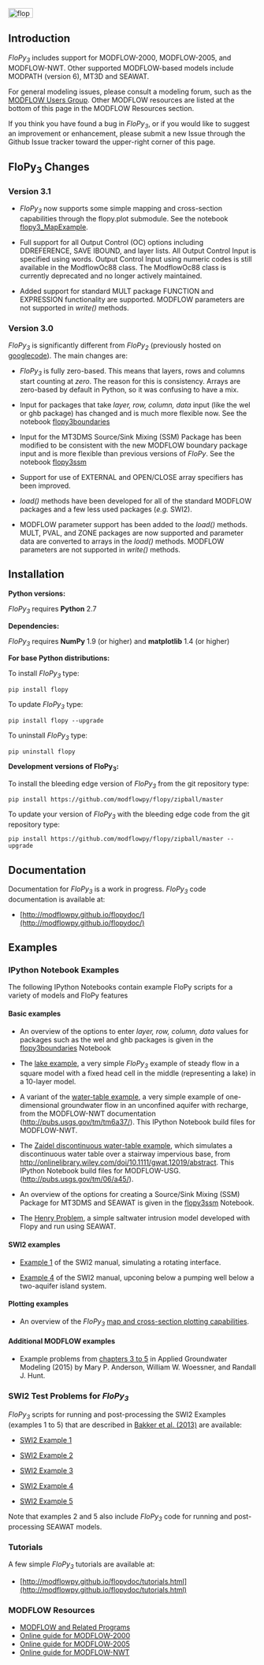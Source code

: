 
<img src="https://raw.githubusercontent.com/modflowpy/flopy/master/examples/images/flopy3.png" alt="flopy3" style="width:50;height:20">

## Introduction

*FloPy<sub>3</sub>* includes support for MODFLOW-2000, MODFLOW-2005, and MODFLOW-NWT. Other supported MODFLOW-based models include MODPATH (version 6), MT3D and SEAWAT.

For general modeling issues, please consult a modeling forum, such as the [MODFLOW Users  Group](https://groups.google.com/forum/#!forum/modflow).  Other MODFLOW resources are listed at the bottom of this page in the MODFLOW Resources section.

If you think you have found a bug in *FloPy<sub>3</sub>*, or if you would like to suggest an improvement or enhancement, please submit a new Issue through the Github Issue tracker toward the upper-right corner of this page.

## FloPy<sub>3</sub> Changes

### Version 3.1
* *FloPy<sub>3</sub>* now supports some simple mapping and cross-section capabilities through the flopy.plot submodule. See the notebook [flopy3_MapExample](http://nbviewer.ipython.org/github/modflowpy/flopy/blob/master/examples/Notebooks/flopy3_MapExample.ipynb).

* Full support for all Output Control (OC) options including DDREFERENCE, SAVE IBOUND, and layer lists. All Output Control Input is specified using words. Output Control Input using numeric codes is still available in the ModflowOc88 class. The ModflowOc88 class is currently deprecated and no longer actively maintained.

* Added support for standard MULT package FUNCTION and EXPRESSION functionality are supported. MODFLOW parameters are not supported in *write()* methods. 

### Version 3.0

*FloPy<sub>3</sub>* is significantly different from *FloPy<sub>2</sub>* (previously hosted on [googlecode](https://code.google.com/p/flopy/)). The main changes are:

* *FloPy<sub>3</sub>* is fully zero-based. This means that layers, rows and columns start counting at *zero*. The reason for this is consistency. Arrays are zero-based by default in Python, so it was confusing to have a mix.

* Input for packages that take *layer, row, column, data* input (like the wel or ghb package) has changed and is much more flexible now. See the notebook [flopy3boundaries](http://nbviewer.ipython.org/github/modflowpy/flopy/blob/master/examples/Notebooks/flopy3boundaries.ipynb)

* Input for the MT3DMS Source/Sink Mixing (SSM) Package has been modified to be consistent with the new MODFLOW boundary package input and is more flexible than previous versions of *FloPy*. See the notebook [flopy3ssm](http://nbviewer.ipython.org/github/modflowpy/flopy/blob/master/examples/Notebooks/flopy3_multi-component_SSM.ipynb)

* Support for use of EXTERNAL and OPEN/CLOSE array specifiers has been improved.

* *load()* methods have been developed for all of the standard MODFLOW packages and a few less used packages (*e.g.* SWI2).

* MODFLOW parameter support has been added to the *load()* methods. MULT, PVAL, and ZONE packages are now supported and parameter data are converted to arrays in the *load()* methods. MODFLOW parameters are not supported in *write()* methods.  

## Installation

**Python versions:**

*FloPy<sub>3</sub>* requires **Python** 2.7


**Dependencies:**

*FloPy<sub>3</sub>* requires **NumPy** 1.9 (or higher) and **matplotlib** 1.4 (or higher)


**For base Python distributions:**

To install *FloPy<sub>3</sub>* type:

    pip install flopy

To update *FloPy<sub>3</sub>* type:

    pip install flopy --upgrade

To uninstall *FloPy<sub>3</sub>* type:

    pip uninstall flopy


**Development versions of FloPy<sub>3</sub>:**

To install the bleeding edge version of *FloPy<sub>3</sub>* from the git repository type:

    pip install https://github.com/modflowpy/flopy/zipball/master
    
To update your version of *FloPy<sub>3</sub>* with the bleeding edge code from the git repository type:

    pip install https://github.com/modflowpy/flopy/zipball/master --upgrade


Documentation
-----------------------------------------------

Documentation for *FloPy<sub>3</sub>* is a work in progress. *FloPy<sub>3</sub>* code documentation is available at:

+ [http://modflowpy.github.io/flopydoc/](http://modflowpy.github.io/flopydoc/)

## Examples

### IPython Notebook Examples

The following IPython Notebooks contain example FloPy scripts for a variety of models and FloPy features

#### Basic examples

+ An overview of the options to enter *layer, row, column, data* values for packages such as the wel and ghb packages is given in the [flopy3boundaries](http://nbviewer.ipython.org/github/modflowpy/flopy/blob/master/examples/Notebooks/flopy3boundaries.ipynb) Notebook

+ The [lake example](http://nbviewer.ipython.org/github/modflowpy/flopy/blob/master/examples/Notebooks/lake_example.ipynb), a very simple *FloPy<sub>3</sub>* example of steady flow in a square model with a fixed head cell in the middle (representing a lake) in a 10-layer model. 

+ A variant of the [water-table example](http://nbviewer.ipython.org/github/modflowpy/flopy/blob/master/examples/Notebooks/flopy3_WatertableRecharge_example.ipynb), a very simple example of one-dimensional groundwater flow in an unconfined aquifer with recharge, from the MODFLOW-NWT documentation (http://pubs.usgs.gov/tm/tm6a37/). This IPython Notebook build files for MODFLOW-NWT.

+ The [Zaidel discontinuous water-table example](http://nbviewer.ipython.org/github/modflowpy/flopy/blob/master/examples/Notebooks/flopy3_Zaidel_example.ipynb), which simulates a discontinuous water table over a stairway impervious base, from http://onlinelibrary.wiley.com/doi/10.1111/gwat.12019/abstract. This IPython Notebook build files for MODFLOW-USG. (http://pubs.usgs.gov/tm/06/a45/). 

+ An overview of the options for creating a Source/Sink Mixing (SSM) Package for MT3DMS and SEAWAT is given in the [flopy3ssm](http://nbviewer.ipython.org/github/modflowpy/flopy/blob/master/examples/Notebooks/flopy3_multi-component_SSM.ipynb) Notebook.

+ The [Henry Problem](http://nbviewer.ipython.org/github/modflowpy/flopy/blob/master/examples/Notebooks/henry.ipynb), a simple saltwater intrusion model developed with Flopy and run using SEAWAT.

#### SWI2 examples

+ [Example 1](http://nbviewer.ipython.org/github/modflowpy/flopy/blob/master/examples/Notebooks/swiex1.ipynb) of the SWI2 manual, simulating a rotating interface.

+ [Example 4](http://nbviewer.ipython.org/github/modflowpy/flopy/blob/master/examples/Notebooks/swiex4.ipynb) of the SWI2 manual, upconing below a pumping well below a two-aquifer island system.

#### Plotting examples

+ An overview of the *FloPy<sub>3</sub>* [map and cross-section plotting capabilities](http://nbviewer.ipython.org/github/modflowpy/flopy/blob/master/examples/Notebooks/flopy3_MapExample.ipynb).

#### Additional MODFLOW examples

+ Example problems from [chapters 3 to 5](https://github.com/Applied-Groundwater-Modeling-2nd-Ed) in Applied Groundwater Modeling (2015) by Mary P. Anderson, William W. Woessner, and Randall J. Hunt.

### SWI2 Test Problems for *FloPy<sub>3</sub>*

*FloPy<sub>3</sub>* scripts for running and post-processing the SWI2 Examples (examples 1 to 5) that are described in [Bakker et al. (2013)](http://pubs.usgs.gov/tm/6a46/) are available:

+ [SWI2 Example 1](https://github.com/modflowpy/flopy/blob/master/examples/scripts/flopy_swi2_ex1.py)

+ [SWI2 Example 2](https://github.com/modflowpy/flopy/blob/master/examples/scripts/flopy_swi2_ex2.py)

+ [SWI2 Example 3](https://github.com/modflowpy/flopy/blob/master/examples/scripts/flopy_swi2_ex3.py)

+ [SWI2 Example 4](https://github.com/modflowpy/flopy/blob/master/examples/scripts/flopy_swi2_ex4.py)

+ [SWI2 Example 5](https://github.com/modflowpy/flopy/blob/master/examples/scripts/flopy_swi2_ex5.py)

Note that examples 2 and 5 also include *FloPy<sub>3</sub>* code for running and post-processing SEAWAT models.


### Tutorials

A few simple *FloPy<sub>3</sub>* tutorials are available at:

+ [http://modflowpy.github.io/flopydoc/tutorials.html](http://modflowpy.github.io/flopydoc/tutorials.html)


### MODFLOW Resources

+ [MODFLOW and Related Programs](http://water.usgs.gov/ogw/modflow/)
+ [Online guide for MODFLOW-2000](http://water.usgs.gov/nrp/gwsoftware/modflow2000/Guide/index.html)
+ [Online guide for MODFLOW-2005](http://water.usgs.gov/ogw/modflow/MODFLOW-2005-Guide/)
+ [Online guide for MODFLOW-NWT](http://water.usgs.gov/ogw/modflow-nwt/MODFLOW-NWT-Guide/)
